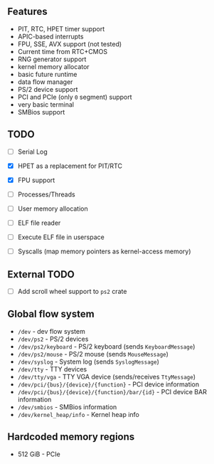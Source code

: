 ## Features
- PIT, RTC, HPET timer support
- APIC-based interrupts
- FPU, SSE, AVX support (not tested)
- Current time from RTC+CMOS
- RNG generator support
- kernel memory allocator
- basic future runtime
- data flow manager
- PS/2 device support
- PCI and PCIe (only `0` segment) support
- very basic terminal
- SMBios support

## TODO
- [ ] Serial Log
- [X] HPET as a replacement for PIT/RTC
- [X] FPU support

- [ ] Processes/Threads
- [ ] User memory allocation
- [ ] ELF file reader
- [ ] Execute ELF file in userspace
- [ ] Syscalls (map memory pointers as kernel-access memory)

## External TODO
- [ ] Add scroll wheel support to `ps2` crate

## Global flow system
- `/dev` - dev flow system
- `/dev/ps2` - PS/2 devices
- `/dev/ps2/keyboard` - PS/2 keyboard (sends `KeyboardMessage`)
- `/dev/ps2/mouse` - PS/2 mouse (sends `MouseMessage`)
- `/dev/syslog` - System log (sends `SyslogMessage`)
- `/dev/tty` - TTY devices
- `/dev/tty/vga` - TTY VGA device (sends/receives `TtyMessage`)
- `/dev/pci/{bus}/{device}/{function}` - PCI device information
- `/dev/pci/{bus}/{device}/{function}/bar/{id}` - PCI device BAR information
- `/dev/smbios` - SMBios information
- `/dev/kernel_heap/info` - Kernel heap info

## Hardcoded memory regions
- 512 GiB - PCIe